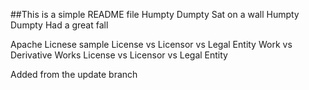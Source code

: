 ##This is a simple README file
Humpty Dumpty
Sat on a wall
Humpty Dumpty
Had a great fall

Apache Licnese sample
License vs Licensor vs Legal Entity
Work vs Derivative Works
License vs Licensor vs Legal Entity


Added from the update branch